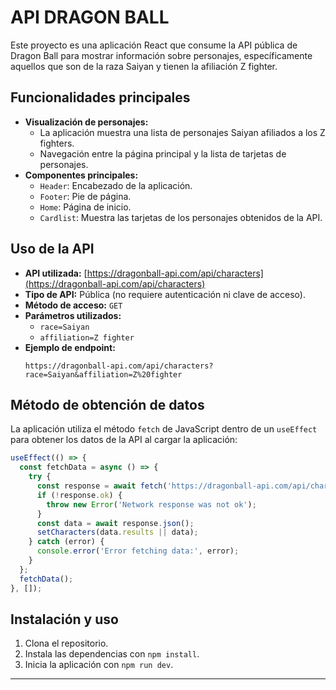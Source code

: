 # API DRAGON BALL

Este proyecto es una aplicación React que consume la API pública de Dragon Ball para mostrar información sobre personajes, específicamente aquellos que son de la raza Saiyan y tienen la afiliación Z fighter.

## Funcionalidades principales

- **Visualización de personajes:**
  - La aplicación muestra una lista de personajes Saiyan afiliados a los Z fighters.
  - Navegación entre la página principal y la lista de tarjetas de personajes.
- **Componentes principales:**
  - `Header`: Encabezado de la aplicación.
  - `Footer`: Pie de página.
  - `Home`: Página de inicio.
  - `Cardlist`: Muestra las tarjetas de los personajes obtenidos de la API.

## Uso de la API

- **API utilizada:** [https://dragonball-api.com/api/characters](https://dragonball-api.com/api/characters)
- **Tipo de API:** Pública (no requiere autenticación ni clave de acceso).
- **Método de acceso:** `GET`
- **Parámetros utilizados:**
  - `race=Saiyan`
  - `affiliation=Z fighter`
- **Ejemplo de endpoint:**
  ```
  https://dragonball-api.com/api/characters?race=Saiyan&affiliation=Z%20fighter
  ```

## Método de obtención de datos

La aplicación utiliza el método `fetch` de JavaScript dentro de un `useEffect` para obtener los datos de la API al cargar la aplicación:

```js
useEffect(() => {
  const fetchData = async () => {
    try {
      const response = await fetch('https://dragonball-api.com/api/characters?race=Saiyan&affiliation=Z%20fighter');
      if (!response.ok) {
        throw new Error('Network response was not ok');
      }
      const data = await response.json();
      setCharacters(data.results || data);
    } catch (error) {
      console.error('Error fetching data:', error);
    }
  };
  fetchData();
}, []);
```

## Instalación y uso

1. Clona el repositorio.
2. Instala las dependencias con `npm install`.
3. Inicia la aplicación con `npm run dev`.

---

